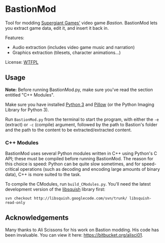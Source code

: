 BastionMod
==========

Tool for modding [Supergiant Games'](http://supergiantgames.com/) video game *Bastion*. BastionMod lets you extract game data, edit it, and insert it back in.

Features:
  - Audio extraction (includes video game music and narration)
  - Graphics extraction (tilesets, character animations...)

License: [WTFPL](http://www.wtfpl.net/)

## Usage ##
**Note:** Before running BastionMod.py, make sure you've read the section entitled "C++ Modules".

Make sure you have installed [Python 3](http://python.org/) and [Pillow](http://python-imaging.github.io/) (or the Python Imaging Library for Python 3).

Run `BastionMod.py` from the terminal to start the program, with either the `-e` (extract) or `-c` (compile) argument, followed by the path to Bastion's folder and the path to the content to be extracted/extracted content.

### C++ Modules ###
BastionMod uses several Python modules written in C++ using Python's C API; these must be compiled before running BastionMod. The reason for this choice is speed: Python can be quite slow sometimes, and for speed-critical operations (such as decoding and encoding large amounts of binary data), C++ is more suited to the task.

To compile the CModules, run `build_CModules.py`. You'll need the latest development version of the [libsquish](https://code.google.com/p/libsquish/) library first:

    svn checkout http://libsquish.googlecode.com/svn/trunk/ libsquish-read-only

## Acknowledgements ##
Many thanks to Ali Scissons for his work on Bastion modding. His code has been invaluable. You can view it here: https://bitbucket.org/alisci01.
